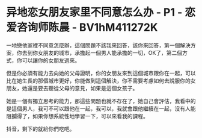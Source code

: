 # 异地恋女朋友家里不同意怎么办 - P1 - 恋爱咨询师陈晨 - BV1hM411272K

一地戀他家裡不同意怎麼辦，這個問題不該我來回答，該你來回答，第一個解決方案，你去到你女朋友的城市，承擔起一個男人能承擔的一切，OK了，第二個方式，你可以讓你的女朋友過來。

但是你必須有能力去向她的父母證明，你的女朋友來到這個城市跟你在一起，可以比在她生長的那個城市更好，你能做到這個解決，你不需要考慮如何去說服你的女朋友，她還是要去聽從父母的意見，如果是這個女孩子。

她是一個有獨立思考的能力，那這些問題也就不存在了，她自己會評估，我看中的是這個男人，我可不可以跟他在一起，我可以，我就會跟他繼續在一起，沒有人能阻攔得了，如果你想系統性地學習一下，可以來看我的課程。

抖音，剩下的就給你們吃吧。